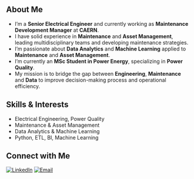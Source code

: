 <!--- # 👋 Hi there! I'm Bruno --->

## About Me

- I’m a **Senior Electrical Engineer** and currently working as **Maintenance Development Manager** at **CAERN**.
- I have solid experience in **Maintenance** and **Asset Management**, leading multidisciplinary teams and developing maintenance strategies.
- I’m passionate about **Data Analytics** and **Machine Learning** applied to **Maintenance** and **Asset Management**.
- I’m currently an **MSc Student in Power Energy**, specializing in **Power Quality**.
- My mission is to bridge the gap between **Engineering**, **Maintenance** and **Data** to improve decision-making process and operational efficiency.


## Skills & Interests

- Electrical Engineering, Power Quality
- Maintenance & Asset Management
- Data Analytics & Machine Learning
- Python, ETL, BI, Machine Learning 


## Connect with Me

[![LinkedIn](https://img.shields.io/badge/LinkedIn-Connect-blue?logo=linkedin)](https://www.linkedin.com/in/brunojlc)
[![Email](https://img.shields.io/badge/Email-Contact-red?logo=gmail)](mailto:brunojlc@gmail.com)


<!---
brunojlc/brunojlc is a ✨ special ✨ repository because its `README.md` (this file) appears on your GitHub profile.
You can click the Preview link to take a look at your changes.
--->
